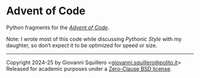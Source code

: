# Advent of Code

Python fragments for the [*Advent of Code*](https://adventofcode.com/).

Note: I wrote most of this code while discussing *Pythonic Style* with my daughter, so don’t expect it to be optimized for speed or size.

---

Copyright 2024-25 by Giovanni Squillero <[giovanni.squillero@polito.it](mailto:giovanni.squillero@polito.it)>  
Released for academic purposes under a [Zero-Clause BSD license](https://opensource.org/license/0bsd).
